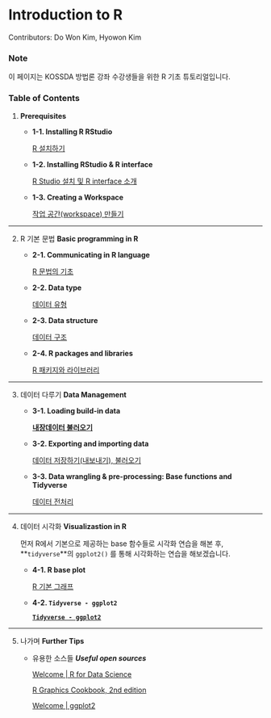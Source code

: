# Introduction to R

Contributors: Do Won Kim, Hyowon Kim

### Note

이 페이지는 KOSSDA 방법론 강좌 수강생들을 위한 R 기초 튜토리얼입니다. 

### Table of Contents

1. **Prerequisites** 
    - **1-1. Installing R RStudio**
        
        [R 설치하기](Introduction%20to%20R/R%20설치하기.md)
        
    - **1-2. Installing RStudio & R interface**
        
        [R Studio 설치 및 R interface 소개](Introduction%20to%20R/R%20Studio%20설치%20및%20R%20interface%20소개.md)
        
    - **1-3. Creating a Workspace**
        
        [작업 공간(workspace) 만들기](Introduction%20to%20R/작업%20공간(workspace)%20만들기.md)
        

---

2. R 기본 문법 **Basic programming in R** 
    - **2-1. Communicating in R language**
        
        [R 문법의 기초](Introduction%20to%20R/R%20문법의%20기초.md)
        
    - **2-2. Data type**
        
        [데이터 유형](Introduction%20to%20R/데이터%20유형.md)
        
    - **2-3. Data structure**
        
        [데이터 구조](Introduction%20to%20R/데이터%20구조.md)
        
    - **2-4. R packages and libraries**
        
        [R 패키지와 라이브러리](Introduction%20to%20R/R%20패키지와%20라이브러리.md)
        

---

3. 데이터 다루기 **Data Management** 
    - **3-1. Loading build-in data**
        
        [**내장데이터 불러오기**](Introduction%20to%20R/내장데이터%20불러오기.md)
        
    - **3-2. Exporting and importing data**
        
        [데이터 저장하기(내보내기), 불러오기](Introduction%20to%20R/데이터%20저장하기(내보내기),%20불러오기.md)
        
    - **3-3. Data wrangling & pre-processing: Base functions and Tidyverse**
        
        [데이터 전처리](Introduction%20to%20R/데이터%20전처리.md)
        

---

4. 데이터 시각화 **Visualizastion in R**
    
    먼저 R에서 기본으로 제공하는 base 함수들로 시각화 연습을 해본 후, **`tidyverse`**의 `ggplot2()` 를 통해 시각화하는 연습을 해보겠습니다. 
    
    - **4-1.  R base plot**
        
        [R 기본 그래프](Introduction%20to%20R/R%20기본%20그래프.md)
        
    - **4-2. `Tidyverse - ggplot2`**
        
        [**`Tidyverse - ggplot2`**](Introduction%20to%20R/Tidyverse%20-119acb59.md)
        

---

5. 나가며 **Further Tips**
    - 유용한 소스들 ***Useful open sources***
        
        [Welcome | R for Data Science](https://r4ds.had.co.nz/index.html)
        
        [R Graphics Cookbook, 2nd edition](https://r-graphics.org/)
        
        [Welcome | ggplot2](https://ggplot2-book.org/index.html)
